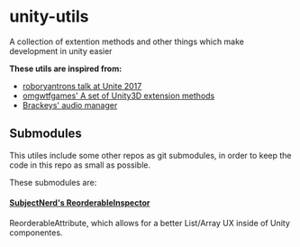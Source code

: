 # unity-utils
A collection of extention methods and other things which make development in unity easier

**These utils are inspired from:**
* [roboryantrons talk at Unite 2017](https://github.com/roboryantron/Unite2017)
* [omgwtfgames' A set of Unity3D extension methods](https://gist.github.com/omgwtfgames/f917ca28581761b8100f)
* [Brackeys' audio manager](https://www.youtube.com/watch?v=6OT43pvUyfY)

## Submodules
This utiles include some other repos as git submodules, in order to keep the code in this repo as small as possible.

These submodules are:

#### [SubjectNerd's ReorderableInspector](https://github.com/SubjectNerd-Unity/ReorderableInspector)
ReorderableAttribute, which allows for a better List/Array UX inside of Unity componentes.

